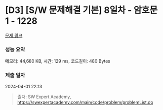 # [D3] [S/W 문제해결 기본] 8일차 - 암호문1 - 1228 

[문제 링크](https://swexpertacademy.com/main/code/problem/problemDetail.do?contestProbId=AV14w-rKAHACFAYD) 

### 성능 요약

메모리: 44,680 KB, 시간: 129 ms, 코드길이: 480 Bytes

### 제출 일자

2024-04-01 22:13



> 출처: SW Expert Academy, https://swexpertacademy.com/main/code/problem/problemList.do